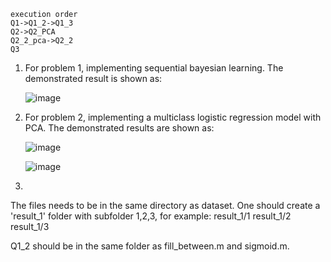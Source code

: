 ```
execution order
Q1->Q1_2->Q1_3
Q2->Q2_PCA
Q2_2_pca->Q2_2
Q3
```
1. For problem 1, implementing sequential bayesian learning.
   The demonstrated result is shown as:
   
   ![image](https://user-images.githubusercontent.com/42642215/132987720-8b6e1eff-26f3-489d-839a-32f78a1bb2e1.png)

2. For problem 2, implementing a multiclass logistic regression model with PCA.
   The demonstrated results are shown as:

   ![image](https://user-images.githubusercontent.com/42642215/132987922-b6be4c99-c65c-43c8-8a25-cd3ac66a440e.png)

   ![image](https://user-images.githubusercontent.com/42642215/132987914-064c1f13-e0fa-415b-9a65-02543438c4c2.png)

3. 
   

The files needs to be in the same directory as dataset.
One should create a 'result_1' folder with subfolder 1,2,3, for example:
result_1/1
result_1/2
result_1/3

Q1_2 should be in the same folder as fill_between.m and sigmoid.m.
